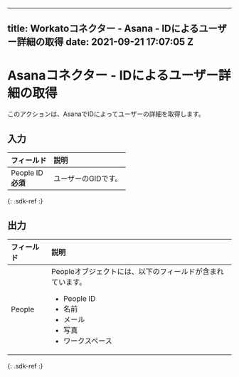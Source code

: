  ---
title: Workatoコネクター - Asana - IDによるユーザー詳細の取得
date: 2021-09-21 17:07:05 Z
---

# Asanaコネクター - IDによるユーザー詳細の取得
このアクションは、AsanaでIDによってユーザーの詳細を取得します。

## 入力

| フィールド | 説明 |
|:--- |:--- |
| People ID<br>**必須** | ユーザーのGIDです。 |
{: .sdk-ref :}

## 出力

| フィールド | 説明 |
|:--- |:--- |
| People | Peopleオブジェクトには、以下のフィールドが含まれています。<ul><li>People ID</li><li>名前</li><li>メール</li><li>写真</li><li>ワークスペース</li></ul> |
{: .sdk-ref :}